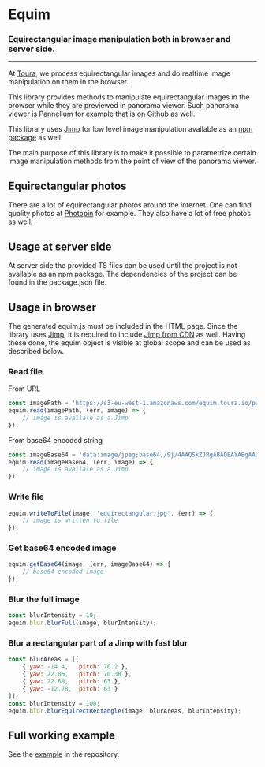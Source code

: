 # Equim
### Equirectangular image manipulation both in browser and server side.
 
---
At [Toura](https://toura.io/), we process equirectangular images and do realtime image manipulation on them in the browser.

This library provides methods to manipulate equirectangular images in the browser while they are previewed in panorama viewer. Such panorama viewer is [Pannellum](https://pannellum.org/) for example that is on [Github](https://github.com/mpetroff/pannellum/) as well. 

This library uses [Jimp](https://github.com/oliver-moran/jimp) for low level image manipulation available as an [npm package](https://www.npmjs.com/package/jimp) as well.

The main purpose of this library is to make it possible to parametrize certain image manipulation methods from the point of view of the panorama viewer.

## Equirectangular photos
There are a lot of equirectangular photos around the internet. One can find quality photos at [Photopin](http://photopin.com/free-photos/equirectangular) for example. They also have a lot of free photos as well.

## Usage at server side
At server side the provided TS files can be used until the project is not available as an npm package. The dependencies of the project can be found in the package.json file.

## Usage in browser
The generated equim.js must be included in the HTML page.  Since the library uses [Jimp](https://github.com/oliver-moran/jimp), it is required to include [Jimp from CDN](https://www.jsdelivr.com/package/npm/jimp) as well. Having these done, the equim object is visible at global scope and can be used as described below.

### Read file
From URL
```javascript
const imagePath = 'https://s3-eu-west-1.amazonaws.com/equim.toura.io/panoramas/room.jpg';
equim.read(imagePath, (err, image) => {
    // image is availale as a Jimp
});
```

From base64 encoded string
```javascript
const imageBase64 = 'data:image/jpeg;base64,/9j/4AAQSkZJRgABAQEAYABgAAD/2wBDA...';
equim.read(imageBase64, (err, image) => {
    // image is availale as a Jimp
});
```

### Write file
```javascript
equim.writeToFile(image, 'equirectangular.jpg', (err) => {
    // image is written to file
});
```

### Get base64 encoded image
```javascript
equim.getBase64(image, (err, imageBase64) => {
    // base64 encoded image
});
```

### Blur the full image
```javascript
const blurIntensity = 10;
equim.blur.blurFull(image, blurIntensity);
```

### Blur a rectangular part of a Jimp with fast blur
```javascript
const blurAreas = [[
    { yaw: -14.4,   pitch: 70.2 },
    { yaw: 22.05,   pitch: 70.38 },
    { yaw: 22.68,   pitch: 63 },
    { yaw: -12.78,  pitch: 63 }
]];
const blurIntensity = 100;
equim.blur.blurEquirectRectangle(image, blurAreas, blurIntensity);
```

## Full working example
See the [example](https://github.com/mezei-adrian/equim/tree/master/example) in the repository.
